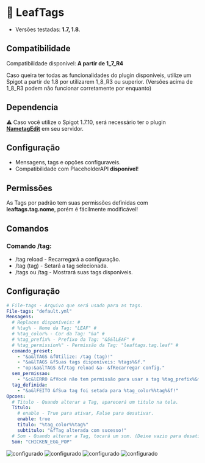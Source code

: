 # 💜 LeafTags
* Versões testadas: **1.7, 1.8**.


## Compatibilidade
Compatibilidade disponível: **A partir de 1_7_R4**

Caso queira ter todas as funcionalidades do plugin disponíveis, utilize um Spigot a partir de 1.8 por utilizarem 1_8_R3 ou superior. (Versões acima de 1_8_R3 podem não funcionar corretamente por enquanto)

## Dependencia
⚠️ Caso você utilize o Spigot 1.7.10, será necessário ter o plugin **[NametagEdit](https://www.spigotmc.org/resources/nametagedit.3836/)** em seu servidor.

## Configuração
* Mensagens, tags e opções configuraveis.
* Compatibilidade com PlaceholderAPI **disponível**!

## Permissões
As Tags por padrão tem suas permissões definidas com **leaftags.tag.nome**, porém é fácilmente modificável! 

## Comandos
### Comando /tag:
* /tag reload - Recarregará a configuração.
* /tag (tag) - Setará a tag selecionada.
* /tags ou /tag - Mostrará suas tags disponíveis.

## Configuração
```yml
# File-tags - Arquivo que será usado para as tags.
File-tags: "default.yml"
Mensagens:
  # Replaces disponíveis: #
  # %tag% - Nome da Tag: "LEAF" #
  # %tag_color% - Cor da Tag: "&a" #
  # %tag_prefix% - Prefixo da Tag: "&5&lLEAF" #
  # %tag_permission%" - Permissão da Tag: "leaftags.tag.leaf" #
  comando_preset:
    - "&a&lTAGS &fUtilize: /tag (tag)!"
    - "&a&lTAGS &fSuas tags disponíveis: %tags%&f."
    - "op:&a&lTAGS &f/tag reload &a- &fRecarregar config."
  sem_permissao:
    - "&c&lERRO &fVocê não tem permissão para usar a tag %tag_prefix%&f!"
  tag_definida:
    - "&a&lFEITO &fSua tag foi setada para %tag_color%%tag%&f!"
Opcoes:
  # Titulo - Quando alterar a Tag, aparecerá um titulo na tela.
  Titulo:
    # enable - True para ativar, False para desativar.
    enable: true
    titulo: "%tag_color%%tag%"
    subtitulo: "&fTag alterada com sucesso!"
  # Som - Quando alterar a Tag, tocará um som. (Deixe vazio para desativar)
  Som: "CHICKEN_EGG_POP"
```
![configurado](https://cdn.discordapp.com/attachments/957444296733253653/966900700011450448/unknown.png)
![configurado](https://cdn.discordapp.com/attachments/957444296733253653/966901569310310400/unknown.png)
![configurado](https://cdn.discordapp.com/attachments/957444296733253653/966902307629436968/unknown.png)
![configurado](https://cdn.discordapp.com/attachments/957444296733253653/966901846721568828/unknown.png)
